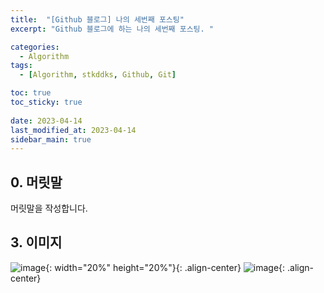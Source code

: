 ```yaml
---
title:  "[Github 블로그] 나의 세번째 포스팅"
excerpt: "Github 블로그에 하는 나의 세번째 포스팅. "

categories:
  - Algorithm
tags:
  - [Algorithm, stkddks, Github, Git]

toc: true
toc_sticky: true
 
date: 2023-04-14
last_modified_at: 2023-04-14
sidebar_main: true
---
```


## 0. 머릿말
머릿말을 작성합니다.

## 3. 이미지
![image](https://user-images.githubusercontent.com/42318591/83347976-dd69a700-a363-11ea-8e3f-4ca56ce20a87.png){: width="20%" height="20%"}{: .align-center}
![image](https://media1.giphy.com/media/jp8vmgIxRtKPmdnkyj/giphy.gif?cid=ecf05e47328ab653e6da460ffbf8bfa4a2781fac5df90c6c&rid=giphy.gif){: .align-center}